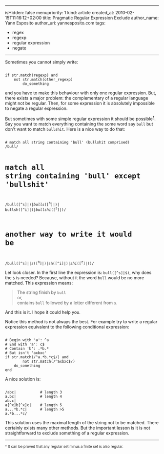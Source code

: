 -----
isHidden:       false
menupriority:   1
kind:           article
created_at:           2010-02-15T11:16:12+02:00
title: Pragmatic Regular Expression Exclude
author_name: Yann Esposito
author_uri: yannesposito.com
tags:
  - regex
  - regexp
  - regular expression
  - negate

-----

Sometimes you cannot simply write:

<div><code class="ruby">
if str.match(regexp) and 
    not str.match(other_regexp)
        do_something
</code></div>

and you have to make this behaviour with only one regular expression.
But, there exists a major problem: the complementary of a regular language might not be regular.
Then, for some expression it is absolutely impossible to negate a regular expression.

But sometimes with some simple regular expression it should be possible<sup><a href="#note1">&dagger;</a></sup>. Say you want to match everything containing the some word say `bull` but don't want to match `bullshit`. Here is a nice way to do that:

<div><code class="ruby">
# match all string containing 'bull' (bullshit comprised)
/bull/

# match all string containing 'bull' except 'bullshit'
/bull([^s]|$)|
bulls([^h]|$)|
bullsh([^i]|$)|
bullshi([^t]|$)/

# another way to write it would be
/bull([^s]|$|s([^h]|$)|sh([^i]|$)|shi([^t]|$))/
</code></div>

Let look closer. In the first line the expression is:
`bull([^s]|$)`, why does the `$` is needed?
Because, without it the word `bull` would be no more matched. This expression means:

> The string finish by `bull`    
> or,   
> contains `bull` followed by a letter different from `s`. 

And this is it. I hope it could help you.

Notice this method is not always the best. For example try to write a regular expression equivalent to the following conditional expression:
<div><code class="ruby">
# Begin with 'a': ^a
# End with 'a': c$
# Contain 'b': .*b.*
# But isn't 'axbxc'
if str.match(/^a.*b.*c$/) and 
        not str.match(/^axbxc$/)
    do_something
end
</code></div>

A nice solution is:

<div><code class="ruby">
/abc|           # length 3
a.bc|           # length 4
ab.c|
a[^x]b[^x]c|    # length 5
a...*b.*c|      # length >5
a.*b...*c/
</code></div>

This solution uses the maximal length of the string not to be matched.
There certainly exists many other methods. But the important lesson is
it is not straightforward to exclude something of a regular expression.

---

<small><a name="note1">&dagger;</a>
It can be proved that any regular set minus a finite set is also regular.
</small>
